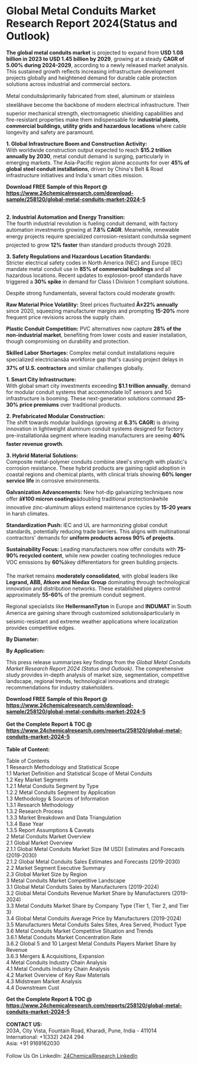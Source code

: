 <h1>Global Metal Conduits Market Research Report 2024(Status and Outlook)</h1><p><strong>The global metal conduits market</strong> is projected to expand from <strong>USD 1.08 billion in 2023 to USD 1.45 billion by 2029</strong>, growing at a steady <strong>CAGR of 5.00% during 2024-2029</strong>, according to a newly released market analysis. This sustained growth reflects increasing infrastructure development projects globally and heightened demand for durable cable protection solutions across industrial and commercial sectors.</p><p>Metal conduitsâprimarily fabricated from steel, aluminum or stainless steelâhave become the backbone of modern electrical infrastructure. Their superior mechanical strength, electromagnetic shielding capabilities and fire-resistant properties make them indispensable for <strong>industrial plants, commercial buildings, utility grids and hazardous locations</strong> where cable longevity and safety are paramount.</p><p><strong>1. Global Infrastructure Boom and Construction Activity:</strong><br>
With worldwide construction output expected to reach <strong>$15.2 trillion annually by 2030</strong>, metal conduit demand is surging, particularly in emerging markets. The Asia-Pacific region alone accounts for over <strong>45% of global steel conduit installations</strong>, driven by China's Belt &amp; Road infrastructure initiatives and India's smart cities mission.</p><div><b>Download FREE Sample of this Report @ 
            <a href="https://www.24chemicalresearch.com/download-sample/258120/global-metal-conduits-market-2024-5">
            https://www.24chemicalresearch.com/download-sample/258120/global-metal-conduits-market-2024-5</a></b></div><br><p><strong>2. Industrial Automation and Energy Transition:</strong><br>
The fourth industrial revolution is fueling conduit demand, with factory automation investments growing at <strong>7.8% CAGR</strong>. Meanwhile, renewable energy projects require specialized corrosion-resistant conduitsâa segment projected to grow <strong>12% faster</strong> than standard products through 2029.</p><p><strong>3. Safety Regulations and Hazardous Location Standards:</strong><br>
Stricter electrical safety codes in North America (NEC) and Europe (IEC) mandate metal conduit use in <strong>85% of commercial buildings</strong> and all hazardous locations. Recent updates to explosion-proof standards have triggered a <strong>30% spike</strong> in demand for Class I Division 1 compliant solutions.</p><p>Despite strong fundamentals, several factors could moderate growth:</p><p><strong>Raw Material Price Volatility:</strong> Steel prices fluctuated <strong>Â±22% annually</strong> since 2020, squeezing manufacturer margins and prompting <strong>15-20%</strong> more frequent price revisions across the supply chain.</p><p><strong>Plastic Conduit Competition:</strong> PVC alternatives now capture <strong>28% of the non-industrial market</strong>, benefiting from lower costs and easier installation, though compromising on durability and protection.</p><p><strong>Skilled Labor Shortages:</strong> Complex metal conduit installations require specialized electriciansâa workforce gap that's causing project delays in <strong>37% of U.S. contractors</strong> and similar challenges globally.</p><p><strong>1. Smart City Infrastructure:</strong><br>
With global smart city investments exceeding <strong>$1.1 trillion annually</strong>, demand for modular conduit systems that accommodate IoT sensors and 5G infrastructure is booming. These next-generation solutions command <strong>25-30% price premiums</strong> over traditional products.</p><p><strong>2. Prefabricated Modular Construction:</strong><br>
The shift towards modular buildings (growing at <strong>6.3% CAGR</strong>) is driving innovation in lightweight aluminum conduit systems designed for factory pre-installationâa segment where leading manufacturers are seeing <strong>40% faster revenue growth</strong>.</p><p><strong>3. Hybrid Material Solutions:</strong><br>
Composite metal-polymer conduits combine steel's strength with plastic's corrosion resistance. These hybrid products are gaining rapid adoption in coastal regions and chemical plants, with clinical trials showing <strong>60% longer service life</strong> in corrosive environments.</p><p><strong>Galvanization Advancements:</strong> New hot-dip galvanizing techniques now offer <strong>â¥100 micron coatings</strong>âdoubling traditional protectionâwhile innovative zinc-aluminum alloys extend maintenance cycles by <strong>15-20 years</strong> in harsh climates.</p><p><strong>Standardization Push:</strong> IEC and UL are harmonizing global conduit standards, potentially reducing trade barriers. This aligns with multinational contractors' demands for <strong>uniform products across 90% of projects</strong>.</p><p><strong>Sustainability Focus:</strong> Leading manufacturers now offer conduits with <strong>75-90% recycled content</strong>, while new powder coating technologies reduce VOC emissions by <strong>60%</strong>âkey differentiators for green building projects.</p><p>The market remains <strong>moderately consolidated</strong>, with global leaders like <strong>Legrand, ABB, Atkore and Niedax Group</strong> dominating through technological innovation and distribution networks. These established players control approximately <strong>55-60%</strong> of the premium conduit segment.</p><p>Regional specialists like <strong>HellermannTyton</strong> in Europe and <strong>INDUMAT</strong> in South America are gaining share through customized solutionsâparticularly in seismic-resistant and extreme weather applications where localization provides competitive edges.</p><p><strong>By Diameter:</strong></p><p><strong>By Application:</strong></p><p>This press release summarizes key findings from the <em>Global Metal Conduits Market Research Report 2024 (Status and Outlook)</em>. The comprehensive study provides in-depth analysis of market size, segmentation, competitive landscape, regional trends, technological innovations and strategic recommendations for industry stakeholders.</p><div><b>Download FREE Sample of this Report @ 
            <a href="https://www.24chemicalresearch.com/download-sample/258120/global-metal-conduits-market-2024-5">
            https://www.24chemicalresearch.com/download-sample/258120/global-metal-conduits-market-2024-5</a></b></div><br><div><b>Get the Complete Report & TOC @ 
            <a href="https://www.24chemicalresearch.com/reports/258120/global-metal-conduits-market-2024-5">
            https://www.24chemicalresearch.com/reports/258120/global-metal-conduits-market-2024-5</a></b></div><br>
            <b>Table of Content:</b><p>Table of Contents<br />
1 Research Methodology and Statistical Scope<br />
1.1 Market Definition and Statistical Scope of Metal Conduits<br />
1.2 Key Market Segments<br />
1.2.1 Metal Conduits Segment by Type<br />
1.2.2 Metal Conduits Segment by Application<br />
1.3 Methodology & Sources of Information<br />
1.3.1 Research Methodology<br />
1.3.2 Research Process<br />
1.3.3 Market Breakdown and Data Triangulation<br />
1.3.4 Base Year<br />
1.3.5 Report Assumptions & Caveats<br />
2 Metal Conduits Market Overview<br />
2.1 Global Market Overview<br />
2.1.1 Global Metal Conduits Market Size (M USD) Estimates and Forecasts (2019-2030)<br />
2.1.2 Global Metal Conduits Sales Estimates and Forecasts (2019-2030)<br />
2.2 Market Segment Executive Summary<br />
2.3 Global Market Size by Region<br />
3 Metal Conduits Market Competitive Landscape<br />
3.1 Global Metal Conduits Sales by Manufacturers (2019-2024)<br />
3.2 Global Metal Conduits Revenue Market Share by Manufacturers (2019-2024)<br />
3.3 Metal Conduits Market Share by Company Type (Tier 1, Tier 2, and Tier 3)<br />
3.4 Global Metal Conduits Average Price by Manufacturers (2019-2024)<br />
3.5 Manufacturers Metal Conduits Sales Sites, Area Served, Product Type<br />
3.6 Metal Conduits Market Competitive Situation and Trends<br />
3.6.1 Metal Conduits Market Concentration Rate<br />
3.6.2 Global 5 and 10 Largest Metal Conduits Players Market Share by Revenue<br />
3.6.3 Mergers & Acquisitions, Expansion<br />
4 Metal Conduits Industry Chain Analysis<br />
4.1 Metal Conduits Industry Chain Analysis<br />
4.2 Market Overview of Key Raw Materials<br />
4.3 Midstream Market Analysis<br />
4.4 Downstream Cust</p><div><b>Get the Complete Report & TOC @ 
            <a href="https://www.24chemicalresearch.com/reports/258120/global-metal-conduits-market-2024-5">
            https://www.24chemicalresearch.com/reports/258120/global-metal-conduits-market-2024-5</a></b></div><br><b>CONTACT US:</b><br>
            203A, City Vista, Fountain Road, Kharadi, Pune, India - 411014<br>
            International: +1(332) 2424 294<br>
            Asia: +91 9169162030 <br><br>
            Follow Us On LinkedIn: <a href="https://www.linkedin.com/company/24chemicalresearch/">24ChemicalResearch LinkedIn</a>